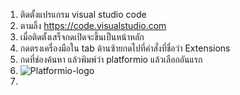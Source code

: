 1) ติดตั้งแปรแกรม visual studio code
2) ตามลิ้ง https://code.visualstudio.com
3) เมื่อติดตั้งเสร็จกดเปิดจะขึ้นเป็นหน้าหลัก
4) กดตรงเครื่องมือใน tab ด้านซ้ายกดไปที่คำสั่งที่ชื่อว่า Extensions
5) กดที่ช่องค้นหา แล้วพิมพ์ว่า platformio แล้วเลือกอันแรก
6) ![Platformio-logo](https://user-images.githubusercontent.com/98944174/154100445-c51deaba-6ad9-4e15-ad47-e945d46a029c.svg)
7)
